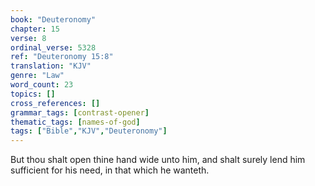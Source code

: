 ```yaml
---
book: "Deuteronomy"
chapter: 15
verse: 8
ordinal_verse: 5328
ref: "Deuteronomy 15:8"
translation: "KJV"
genre: "Law"
word_count: 23
topics: []
cross_references: []
grammar_tags: [contrast-opener]
thematic_tags: [names-of-god]
tags: ["Bible","KJV","Deuteronomy"]
---
```

But thou shalt open thine hand wide unto him, and shalt surely lend him sufficient for his need, in that which he wanteth.
